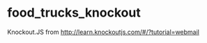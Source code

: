 food_trucks_knockout
====================

Knockout.JS from http://learn.knockoutjs.com/#/?tutorial=webmail
